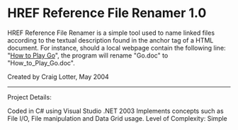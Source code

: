 HREF Reference File Renamer 1.0
===============================

HREF Reference File Renamer is a simple tool used to name linked files according to the textual description found in the anchor tag of a HTML document. For instance, should a local webpage contain the following line: "<a href="Go.doc">How to Play Go</a>", the program will rename "Go.doc" to "How_to_Play_Go.doc".

Created by Craig Lotter, May 2004

*********************************

Project Details:

Coded in C# using Visual Studio .NET 2003
Implements concepts such as File I/O, File manipulation and Data Grid usage.
Level of Complexity: Simple
